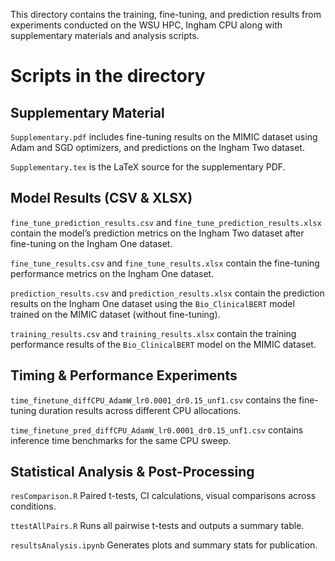 This directory contains the training, fine-tuning, and prediction results from experiments conducted on the WSU HPC, Ingham CPU along with supplementary materials and analysis scripts.

# Scripts in the directory


## Supplementary Material

`Supplementary.pdf` includes fine-tuning results on the MIMIC dataset using Adam and SGD optimizers, and predictions on the Ingham Two dataset.

`Supplementary.tex` is the LaTeX source for the supplementary PDF. 

## Model Results (CSV & XLSX)

`fine_tune_prediction_results.csv` and `fine_tune_prediction_results.xlsx` contain the model’s prediction metrics on the Ingham Two dataset after fine-tuning on the Ingham One dataset.

`fine_tune_results.csv` and `fine_tune_results.xlsx` contain the fine-tuning performance metrics on the Ingham One dataset.

`prediction_results.csv` and `prediction_results.xlsx` contain the prediction results on the Ingham One dataset using the `Bio_ClinicalBERT` model trained on the MIMIC dataset (without fine-tuning).

`training_results.csv` and `training_results.xlsx` contain the training performance results of the `Bio_ClinicalBERT` model on the MIMIC dataset.


## Timing & Performance Experiments

`time_finetune_diffCPU_AdamW_lr0.0001_dr0.15_unf1.csv` contains the fine-tuning duration results across different CPU allocations.

`time_finetune_pred_diffCPU_AdamW_lr0.0001_dr0.15_unf1.csv` contains inference time benchmarks for the same CPU sweep. 



## Statistical Analysis & Post-Processing

`resComparison.R` Paired t-tests, CI calculations, visual comparisons across conditions.

`ttestAllPairs.R` Runs all pairwise t-tests and outputs a summary table. 

`resultsAnalysis.ipynb`  Generates plots and summary stats for publication. 
